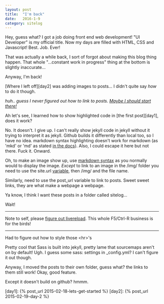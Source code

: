 ```yaml
---
layout: post
title:  "I'm back"
date:   2016-1-9
category: sitelog
---
```


Hey, guess what? I got a job doing front end web development! "UI Developer" is my official title. Now my days are filled with HTML, CSS and Javascript! Best. Job. Ever!

That was actually a while back, I sort of forgot about making this blog thing happen. That whole "...constant work in progress" thing at the bottom is slightly inaccurate...

Anyway, I'm back!

[Where I left off][day2] was adding images to posts... I didn't quite say *how* to do it though. 

*huh.. guess I never figured out how to link to posts. [Maybe I should start there!][lmgtfy-post-links]*

Ah let's see, I learned how to show highlighted code in [the first post][day1], does it work?

No. It doesn't. I give up. I can't really show jekyll code in jekyll without it trying to interpret it as jekyll. Github builds it differently than local too, so I have no idea. markdown syntax highlighting doesn't work for markdown (as 'mkd' or 'md' as stated [in the docs](https://github.com/jneen/rouge/wiki/List-of-supported-languages-and-lexers)). Also, I could escape it here but not there. Fuck it. Onward.

Oh, to make an image show up, use [markdown syntax][markdown-syntax] as you normally would to display the image. *Except* to link to an image in the /img/ folder you need to use the site.url [variable][variables], then /img/ and the file name. 

Similarly, need to use the post_url variable to link to posts. Sweet sweet links, they are what make a webpage a webpage.

Ya know, I think I want these posts in a folder called sitelog...

Wait!


---

Note to self, please [figure out livereload][live-reload]. This whole F5/Ctrl-R business is for the birds!

---

Had to figure out how to style those \<hr\>'s 

Pretty cool that Sass is built into jekyll, pretty lame that sourcemaps aren't on by default! Ugh. I guess some sass: settings in _config.yml? I can't figure it out though.

Anyway, I moved the posts to their own folder, guess what? the links to them still work! Okay, good feature.

Except it doesn't build on github? hmmm.

[lmgtfy-post-links]:	http://bfy.tw/3eJF/
[live-reload]: 			http://dan.doezema.com/2014/01/setting-up-livereload-with-jekyll/
[markdown-syntax]: 		http://daringfireball.net/projects/markdown/syntax
[variables]: 			http://jekyllrb.com/docs/variables/

[day1]: {% post_url 2015-02-18-lets-get-started %}
[day2]: {% post_url 2015-02-19-day-2 %}
